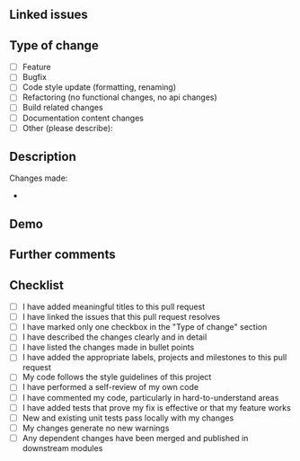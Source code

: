 <!--- Provide a general summary of your changes in the Title above. -->

## Linked issues
<!--- Link issues that this pull request resolves using the following syntax: -->
<!--- Fixes #123 -->
<!--- Resolves #123 -->
<!--- See also #123 -->
<!--- Multiple issues must be linked using bullet points. -->

## Type of change
<!-- Please try to limit your pull request to one type, submit multiple pull requests if needed. -->
- [ ] Feature
- [ ] Bugfix
- [ ] Code style update (formatting, renaming)
- [ ] Refactoring (no functional changes, no api changes)
- [ ] Build related changes
- [ ] Documentation content changes
- [ ] Other (please describe):

## Description
<!--- Describe your changes in detail. -->

Changes made:
- <!--- List the changes made in bullet points -->

## Demo
<!--- If appropriate, here's the place for screenshots or video(s). Otherwise, remove section. -->

## Further comments
<!--- If this is a relatively large or complex change, kick off the discussion by explaining why you chose -->
<!--- the solution you did and what alternatives have you considered, etc. Otherwise, remove section. -->

## Checklist
<!--- Please put `x` in all the boxes that apply: -->
- [ ] I have added meaningful titles to this pull request
- [ ] I have linked the issues that this pull request resolves
- [ ] I have marked only one checkbox in the "Type of change" section
- [ ] I have described the changes clearly and in detail
- [ ] I have listed the changes made in bullet points
- [ ] I have added the appropriate labels, projects and milestones to this pull request
- [ ] My code follows the style guidelines of this project
- [ ] I have performed a self-review of my own code
- [ ] I have commented my code, particularly in hard-to-understand areas
- [ ] I have added tests that prove my fix is effective or that my feature works
- [ ] New and existing unit tests pass locally with my changes
- [ ] My changes generate no new warnings
- [ ] Any dependent changes have been merged and published in downstream modules